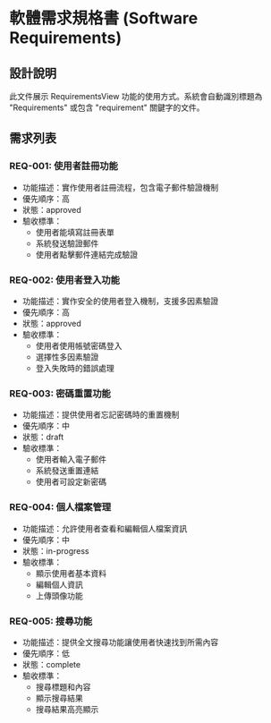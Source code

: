# 軟體需求規格書 (Software Requirements)

## 設計說明
此文件展示 RequirementsView 功能的使用方式。系統會自動識別標題為 "Requirements" 或包含 "requirement" 關鍵字的文件。

## 需求列表

### REQ-001: 使用者註冊功能
- 功能描述：實作使用者註冊流程，包含電子郵件驗證機制
- 優先順序：高
- 狀態：approved
- 驗收標準：
  - 使用者能填寫註冊表單
  - 系統發送驗證郵件
  - 使用者點擊郵件連結完成驗證

### REQ-002: 使用者登入功能
- 功能描述：實作安全的使用者登入機制，支援多因素驗證
- 優先順序：高
- 狀態：approved
- 驗收標準：
  - 使用者使用帳號密碼登入
  - 選擇性多因素驗證
  - 登入失敗時的錯誤處理

### REQ-003: 密碼重置功能
- 功能描述：提供使用者忘記密碼時的重置機制
- 優先順序：中
- 狀態：draft
- 驗收標準：
  - 使用者輸入電子郵件
  - 系統發送重置連結
  - 使用者可設定新密碼

### REQ-004: 個人檔案管理
- 功能描述：允許使用者查看和編輯個人檔案資訊
- 優先順序：中
- 狀態：in-progress
- 驗收標準：
  - 顯示使用者基本資料
  - 編輯個人資訊
  - 上傳頭像功能

### REQ-005: 搜尋功能
- 功能描述：提供全文搜尋功能讓使用者快速找到所需內容
- 優先順序：低
- 狀態：complete
- 驗收標準：
  - 搜尋標題和內容
  - 顯示搜尋結果
  - 搜尋結果高亮顯示
